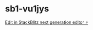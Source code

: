 # sb1-vu1jys

[Edit in StackBlitz next generation editor ⚡️](https://stackblitz.com/~/github.com/fiverlaine/sb1-vu1jys)